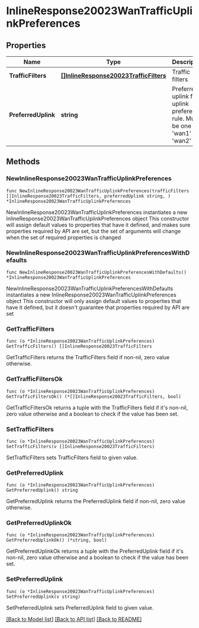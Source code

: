 # InlineResponse20023WanTrafficUplinkPreferences

## Properties

Name | Type | Description | Notes
------------ | ------------- | ------------- | -------------
**TrafficFilters** | [**[]InlineResponse20023TrafficFilters**](InlineResponse20023TrafficFilters.md) | Traffic filters | 
**PreferredUplink** | **string** | Preferred uplink for uplink preference rule. Must be one of: &#39;wan1&#39; or &#39;wan2&#39; | 

## Methods

### NewInlineResponse20023WanTrafficUplinkPreferences

`func NewInlineResponse20023WanTrafficUplinkPreferences(trafficFilters []InlineResponse20023TrafficFilters, preferredUplink string, ) *InlineResponse20023WanTrafficUplinkPreferences`

NewInlineResponse20023WanTrafficUplinkPreferences instantiates a new InlineResponse20023WanTrafficUplinkPreferences object
This constructor will assign default values to properties that have it defined,
and makes sure properties required by API are set, but the set of arguments
will change when the set of required properties is changed

### NewInlineResponse20023WanTrafficUplinkPreferencesWithDefaults

`func NewInlineResponse20023WanTrafficUplinkPreferencesWithDefaults() *InlineResponse20023WanTrafficUplinkPreferences`

NewInlineResponse20023WanTrafficUplinkPreferencesWithDefaults instantiates a new InlineResponse20023WanTrafficUplinkPreferences object
This constructor will only assign default values to properties that have it defined,
but it doesn't guarantee that properties required by API are set

### GetTrafficFilters

`func (o *InlineResponse20023WanTrafficUplinkPreferences) GetTrafficFilters() []InlineResponse20023TrafficFilters`

GetTrafficFilters returns the TrafficFilters field if non-nil, zero value otherwise.

### GetTrafficFiltersOk

`func (o *InlineResponse20023WanTrafficUplinkPreferences) GetTrafficFiltersOk() (*[]InlineResponse20023TrafficFilters, bool)`

GetTrafficFiltersOk returns a tuple with the TrafficFilters field if it's non-nil, zero value otherwise
and a boolean to check if the value has been set.

### SetTrafficFilters

`func (o *InlineResponse20023WanTrafficUplinkPreferences) SetTrafficFilters(v []InlineResponse20023TrafficFilters)`

SetTrafficFilters sets TrafficFilters field to given value.


### GetPreferredUplink

`func (o *InlineResponse20023WanTrafficUplinkPreferences) GetPreferredUplink() string`

GetPreferredUplink returns the PreferredUplink field if non-nil, zero value otherwise.

### GetPreferredUplinkOk

`func (o *InlineResponse20023WanTrafficUplinkPreferences) GetPreferredUplinkOk() (*string, bool)`

GetPreferredUplinkOk returns a tuple with the PreferredUplink field if it's non-nil, zero value otherwise
and a boolean to check if the value has been set.

### SetPreferredUplink

`func (o *InlineResponse20023WanTrafficUplinkPreferences) SetPreferredUplink(v string)`

SetPreferredUplink sets PreferredUplink field to given value.



[[Back to Model list]](../README.md#documentation-for-models) [[Back to API list]](../README.md#documentation-for-api-endpoints) [[Back to README]](../README.md)


